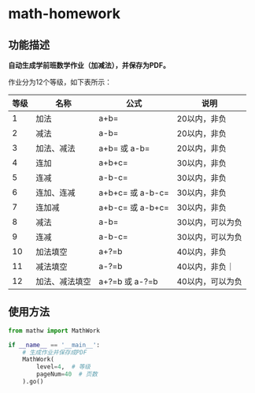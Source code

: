 # math-homework

## 功能描述

**自动生成学前班数学作业（加减法），并保存为PDF。**

作业分为12个等级，如下表所示：

|等级|名称| 公式 | 说明|
|-|-|-|-|
|1|加法| a+b= | 20以内，非负|
|2|减法| a-b= | 20以内，非负|
|3|加法、减法| a+b= 或 a-b= | 20以内，非负|
|4|连加|a+b+c=| 30以内，非负|
|5|连减|a-b-c=| 30以内，非负|
|6|连加、连减| a+b+c= 或 a-b-c=| 30以内，非负|
|7|连加减| a+b-c= 或 a-b+c=| 30以内，非负|
|8|减法| a-b=| 30以内，可以为负|
|9|连减| a-b-c=| 30以内，可以为负|
|10|加法填空| a+?=b | 40以内，非负|
|11|减法填空| a-?=b | 40以内，非负｜
|12|加法、减法填空 | a+?=b 或 a-?=b | 40以内，可以为负|

## 使用方法

```python
from mathw import MathWork

if __name__ == '__main__':
    # 生成作业并保存成PDF
    MathWork(
        level=4,  # 等级
        pageNum=40  # 页数
    ).go()
```
